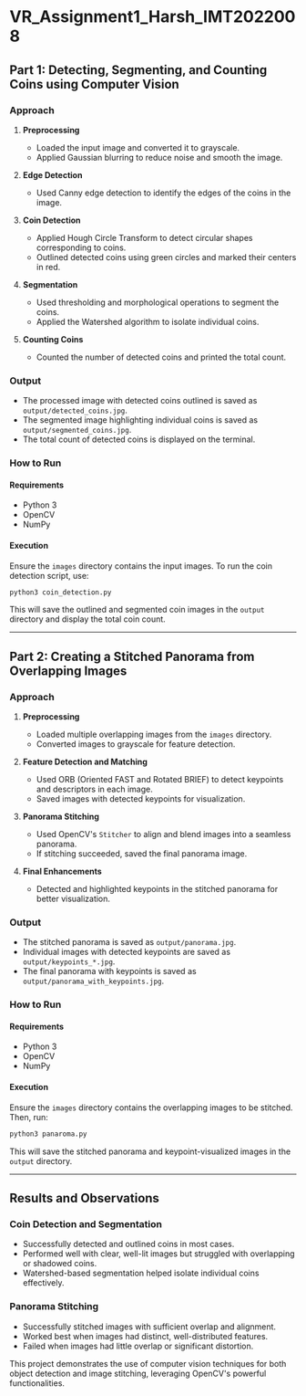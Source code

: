# VR_Assignment1_Harsh_IMT2022008

## Part 1: Detecting, Segmenting, and Counting Coins using Computer Vision

### Approach

1. **Preprocessing**
   - Loaded the input image and converted it to grayscale.
   - Applied Gaussian blurring to reduce noise and smooth the image.
   
2. **Edge Detection**
   - Used Canny edge detection to identify the edges of the coins in the image.
   
3. **Coin Detection**
   - Applied Hough Circle Transform to detect circular shapes corresponding to coins.
   - Outlined detected coins using green circles and marked their centers in red.
   
4. **Segmentation**
   - Used thresholding and morphological operations to segment the coins.
   - Applied the Watershed algorithm to isolate individual coins.
   
5. **Counting Coins**
   - Counted the number of detected coins and printed the total count.
   
### Output
- The processed image with detected coins outlined is saved as `output/detected_coins.jpg`.
- The segmented image highlighting individual coins is saved as `output/segmented_coins.jpg`.
- The total count of detected coins is displayed on the terminal.

### How to Run
#### Requirements
- Python 3
- OpenCV
- NumPy

#### Execution
Ensure the `images` directory contains the input images. To run the coin detection script, use:

```bash
python3 coin_detection.py
```

This will save the outlined and segmented coin images in the `output` directory and display the total coin count.

---

## Part 2: Creating a Stitched Panorama from Overlapping Images

### Approach

1. **Preprocessing**
   - Loaded multiple overlapping images from the `images` directory.
   - Converted images to grayscale for feature detection.
   
2. **Feature Detection and Matching**
   - Used ORB (Oriented FAST and Rotated BRIEF) to detect keypoints and descriptors in each image.
   - Saved images with detected keypoints for visualization.
   
3. **Panorama Stitching**
   - Used OpenCV's `Stitcher` to align and blend images into a seamless panorama.
   - If stitching succeeded, saved the final panorama image.
   
4. **Final Enhancements**
   - Detected and highlighted keypoints in the stitched panorama for better visualization.
   
### Output
- The stitched panorama is saved as `output/panorama.jpg`.
- Individual images with detected keypoints are saved as `output/keypoints_*.jpg`.
- The final panorama with keypoints is saved as `output/panorama_with_keypoints.jpg`.

### How to Run
#### Requirements
- Python 3
- OpenCV
- NumPy

#### Execution
Ensure the `images` directory contains the overlapping images to be stitched. Then, run:

```bash
python3 panaroma.py
```

This will save the stitched panorama and keypoint-visualized images in the `output` directory.

---

## Results and Observations

### Coin Detection and Segmentation
- Successfully detected and outlined coins in most cases.
- Performed well with clear, well-lit images but struggled with overlapping or shadowed coins.
- Watershed-based segmentation helped isolate individual coins effectively.

### Panorama Stitching
- Successfully stitched images with sufficient overlap and alignment.
- Worked best when images had distinct, well-distributed features.
- Failed when images had little overlap or significant distortion.

This project demonstrates the use of computer vision techniques for both object detection and image stitching, leveraging OpenCV's powerful functionalities.


